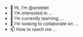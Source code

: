- 👋 Hi, I’m @smilelet
- 👀 I’m interested in ...
- 🌱 I’m currently learning ...
- 💞️ I’m looking to collaborate on ...
- 📫 How to reach me ...

<!---
smilelet/smilelet is a ✨ special ✨ repository because its `README.md` (this file) appears on your GitHub profile.
You can click the Preview link to take a look at your changes.
--->
